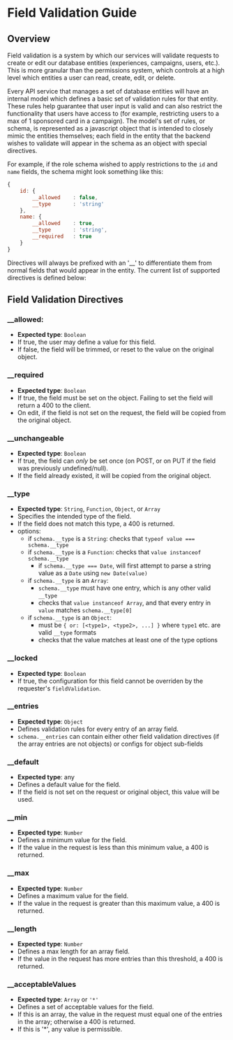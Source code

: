 Field Validation Guide
======================

## Overview
Field validation is a system by which our services will validate requests to create or edit our database entities (experiences, campaigns, users, etc.). This is more granular than the permissions system, which controls at a high level which entities a user can read, create, edit, or delete.

Every API service that manages a set of database entities will have an internal model which defines a basic set of validation rules for that entity. These rules help guarantee that user input is valid and can also restrict the functionality that users have access to (for example, restricting users to a max of 1 sponsored card in a campaign). The model's set of rules, or schema, is represented as a javascript object that is intended to closely mimic the entities themselves; each field in the entity that the backend wishes to validate will appear in the schema as an object with special directives.

For example, if the role schema wished to apply restrictions to the `id` and `name` fields, the schema might look something like this:
```javascript
{
    id: {
        __allowed    : false,
        __type       : 'string'
    },
    name: {
        __allowed    : true,
        __type       : 'string',
        __required   : true
    }
}
```

Directives will always be prefixed with an '__' to differentiate them from normal fields that would appear in the entity. The current list of supported directives is defined below:

## Field Validation Directives

### __allowed:
- **Expected type**: `Boolean`
- If true, the user may define a value for this field.
- If false, the field will be trimmed, or reset to the value on the original object.

### __required
- **Expected type**: `Boolean`
- If true, the field must be set on the object. Failing to set the field will return a 400 to the client.
- On edit, if the field is not set on the request, the field will be copied from the original object.

### __unchangeable
- **Expected type**: `Boolean`
- If true, the field can *only* be set once (on POST, or on PUT if the field was previously undefined/null).
- If the field already existed, it will be copied from the original object.

### __type
- **Expected type**: `String`, `Function`, `Object`, or `Array`
- Specifies the intended type of the field.
- If the field does not match this type, a 400 is returned.
- options:
    - if `schema.__type` is a `String`: checks that `typeof value === schema.__type`
    - if `schema.__type` is a `Function`: checks that `value instanceof schema.__type`
        - if `schema.__type === Date`, will first attempt to parse a string value as a `Date` using `new Date(value)`
    - if `schema.__type` is an `Array`:
        - `schema.__type` must have one entry, which is any other valid `__type`
        - checks that `value instanceof Array`, and that every entry in `value` matches `schema.__type[0]`
    - if `schema.__type` is an `Object`:
        - must be `{ or: [<type1>, <type2>, ...] }` where `type1` etc. are valid `__type` formats
        - checks that the value matches at least one of the type options

### __locked
- **Expected type**: `Boolean`
- If true, the configuration for this field cannot be overriden by the requester's `fieldValidation`.

### __entries
- **Expected type**: `Object`
- Defines validation rules for every entry of an array field.
- `schema.__entries` can contain either other field validation directives (if the array entries are not objects) or configs for object sub-fields

### __default
- **Expected type**: any
- Defines a default value for the field.
- If the field is not set on the request or original object, this value will be used.

### __min
- **Expected type**: `Number`
- Defines a minimum value for the field.
- If the value in the request is less than this minimum value, a 400 is returned.

### __max
- **Expected type**: `Number`
- Defines a maximum value for the field.
- If the value in the request is greater than this maximum value, a 400 is returned.

### __length
- **Expected type**: `Number`
- Defines a max length for an array field.
- If the value in the request has more entries than this threshold, a 400 is returned.

### __acceptableValues
- **Expected type**: `Array` or `'*'`
- Defines a set of acceptable values for the field.
- If this is an array, the value in the request must equal one of the entries in the array; otherwise a 400 is returned.
- If this is '*', any value is permissible.


